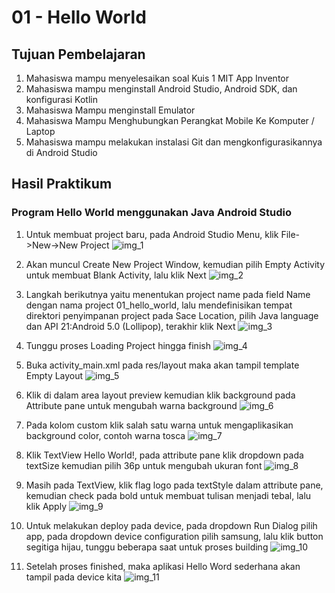 # 01 - Hello World

## Tujuan Pembelajaran

1. Mahasiswa mampu menyelesaikan soal Kuis 1 MIT App Inventor
2. Mahasiswa mampu menginstall Android Studio, Android SDK, dan konfigurasi Kotlin
3. Mahasiswa Mampu menginstall Emulator
4. Mahasiswa Mampu Menghubungkan Perangkat Mobile Ke Komputer / Laptop
5. Mahasiswa mampu melakukan instalasi Git dan mengkonfigurasikannya di Android Studio

## Hasil Praktikum 

### Program Hello World menggunakan Java Android Studio

1. Untuk membuat project baru, pada Android Studio Menu, klik File->New->New Project
![img_1](img/img_1.PNG)

2. Akan muncul Create New Project Window, kemudian pilih Empty Activity untuk membuat Blank Activity, lalu klik Next
![img_2](img/img_2.PNG)

3. Langkah berikutnya yaitu menentukan project name pada field Name dengan nama project 01_hello_world, lalu mendefinisikan tempat direktori penyimpanan project pada Sace Location, pilih Java language dan API 21:Android 5.0 (Lollipop), terakhir klik Next
![img_3](img/img_3.PNG)

4. Tunggu proses Loading Project hingga finish
![img_4](img/img_4.PNG)

5. Buka activity_main.xml pada res/layout maka akan tampil template Empty Layout
![img_5](img/img_5.PNG)

6. Klik di dalam area layout preview kemudian klik background pada Attribute pane untuk mengubah warna background
![img_6](img/img_6.PNG)

7. Pada kolom custom klik salah satu warna untuk mengaplikasikan background color, contoh warna tosca
![img_7](img/img_7.PNG)

8. Klik TextView Hello World!, pada attribute pane klik dropdown pada textSize kemudian pilih 36p untuk mengubah ukuran font
![img_8](img/img_8.PNG)

9. Masih pada TextView, klik flag logo pada textStyle dalam attribute pane, kemudian check pada bold untuk membuat tulisan menjadi tebal, lalu klik Apply
![img_9](img/img_9.PNG)

10. Untuk melakukan deploy pada device, pada dropdown Run Dialog pilih app, pada dropdown device configuration pilih samsung, lalu klik button segitiga hijau, tunggu beberapa saat untuk proses building
![img_10](img/img_10.PNG)

11. Setelah proses finished, maka aplikasi Hello Word sederhana akan tampil pada device kita
![img_11](img/img_11.PNG)